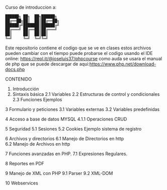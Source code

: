 Curso de introduccion a:

    ██████╗ ██╗  ██╗██████╗ 
    ██╔══██╗██║  ██║██╔══██╗
    ██████╔╝███████║██████╔╝
    ██╔═══╝ ██╔══██║██╔═══╝ 
    ██║     ██║  ██║██║     
    ╚═╝     ╚═╝  ╚═╝╚═╝

Este repositorio contiene el codigo que se ve en clases
estos archivos pueden cambiar con el tiempo puede probarse 
el codigo usando el IDE online: https://repl.it/@joseluis37/phpcourse
como auda se usara el manual de php que se puede descargar de aqui:https://www.php.net/download-docs.php

CONTENIDO
1.	Introducción
2.	Sintaxis básica
    2.1	Variables
    2.2	Estructuras de control y condicionales
    2.3	Funciones 
    Ejemplos

3	Formulario y peticiones
    3.1	Variables externas
    3.2	Variables predefinidas

4	Acceso a base de datos MYSQL
    4.1.1	Operaciones CRUD

5	Seguridad
    5.1	Sesiones
    5.2	Cookies
    Ejemplo sistema de registro

6	Archivos y directorios
    6.1	Manejo de Directorios en http	
    6.2	Manejo de Archivos en http

7	Funciones avanzadas en PHP.
    7.1	Expresiones Regulares. 

8	Reportes en PDF

9	Manejo de XML con PHP
    9.1	Parser
    9.2	XML-DOM

10	Webservices
